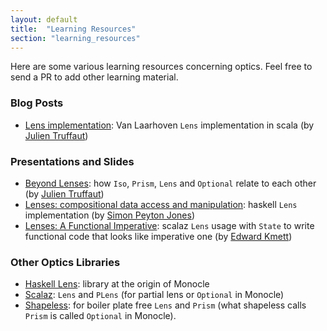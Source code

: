 ```yaml
---
layout: default
title:  "Learning Resources"
section: "learning_resources"
---
```


Here are some various learning resources concerning optics. Feel free to send a PR to add other learning material.

### Blog Posts
-   [Lens implementation](http://functional-wizardry.blogspot.co.uk/2014/02/lens-implementation-part-1.html): Van Laarhoven 
`Lens` implementation in scala (by [Julien Truffaut](https://github.com/julien-truffaut))
 
### Presentations and Slides
-   [Beyond Lenses](http://www.slideshare.net/JulienTruffaut/beyond-scala-lens): how `Iso`, `Prism`, `Lens` and `Optional`
relate to each other (by [Julien Truffaut](https://github.com/julien-truffaut))
-   [Lenses: compositional data access and manipulation](https://skillsmatter.com/skillscasts/4251-lenses-compositional-data-access-and-manipulation):
haskell `Lens` implementation (by [Simon Peyton Jones](https://github.com/simonpj))
-   [Lenses: A Functional Imperative](https://www.youtube.com/watch?v=efv0SQNde5Q): scalaz `Lens` usage with `State` to write 
functional code that looks like imperative one (by [Edward Kmett](https://github.com/ekmett))

### Other Optics Libraries
-    [Haskell Lens](http://hackage.haskell.org/package/lens): library at the origin of Monocle
-    [Scalaz](https://github.com/scalaz/scalaz): `Lens` and `PLens` (for partial lens or `Optional` in Monocle)
-    [Shapeless](https://github.com/milessabin/shapeless): for boiler plate free `Lens` and `Prism` (what shapeless calls 
`Prism` is called `Optional` in Monocle).